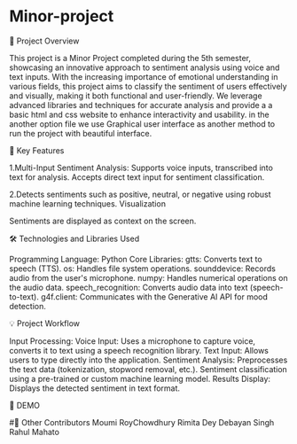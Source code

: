 # Minor-project

🎯 Project Overview

This project is a Minor Project completed during the 5th semester, showcasing an innovative approach to sentiment analysis using voice and text inputs. With the increasing importance of emotional understanding in various fields, this project aims to classify the sentiment of users effectively and visually, making it both functional and user-friendly.
We leverage advanced libraries and techniques for accurate analysis and provide a a basic html and css website to enhance interactivity and usability. in the another option  file we use Graphical user interface as another method to run the project with beautiful interface.

🚀 Key Features

1.Multi-Input Sentiment Analysis:
Supports voice inputs, transcribed into text for analysis.
Accepts direct text input for sentiment classification.

2.Detects sentiments such as positive, neutral, or negative using robust machine learning techniques.
Visualization

Sentiments are displayed as context on the screen.

🛠️ Technologies and Libraries Used

Programming Language: Python
Core Libraries:
gtts: Converts text to speech (TTS).
os: Handles file system operations.
sounddevice: Records audio from the user's microphone.
numpy: Handles numerical operations on the audio data.
speech_recognition: Converts audio data into text (speech-to-text).
g4f.client: Communicates with the Generative AI API for mood detection.

💡 Project Workflow

Input Processing:
Voice Input: Uses a microphone to capture voice, converts it to text using a speech recognition library.
Text Input: Allows users to type directly into the application.
Sentiment Analysis:
Preprocesses the text data (tokenization, stopword removal, etc.).
Sentiment classification using a pre-trained or custom machine learning model.
Results Display:
Displays the detected sentiment in text format.

📸 DEMO



#🤝 Other Contributors
Moumi RoyChowdhury
Rimita Dey
Debayan Singh
Rahul Mahato
